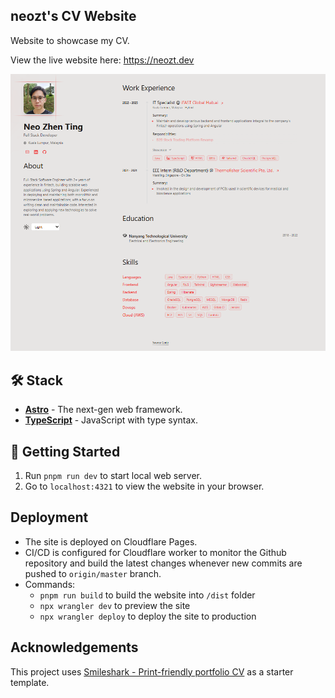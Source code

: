 ## neozt's CV Website

Website to showcase my CV.  

View the live website here: https://neozt.dev

![Demo screenshot](docs/website_demo.png)

## 🛠️ Stack

- [**Astro**](https://astro.build/) - The next-gen web framework.
- [**TypeScript**](https://www.typescriptlang.org/) - JavaScript with type syntax.

## 🚀 Getting Started

1. Run `pnpm run dev` to start local web server.
2. Go to `localhost:4321` to view the website in your browser.

## Deployment

- The site is deployed on Cloudflare Pages.
- CI/CD is configured for Cloudflare worker to monitor the Github repository and build the latest changes whenever new commits are pushed to `origin/master` branch.
- Commands:
    - `pnpm run build` to build the website into `/dist` folder
    - `npx wrangler dev` to preview the site
    - `npx wrangler deploy` to deploy the site to production

## Acknowledgements

This project uses [Smileshark - Print-friendly portfolio CV](https://github.com/Smilesharks/dev-portfolio) as a starter template.